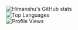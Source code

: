 ![Himanshu's GitHub stats](https://github-readme-stats.vercel.app/api?username=the-himanshu&show_icons=true&theme=radical) <br />
![Top Languages](https://github-readme-stats.vercel.app/api/top-langs/?username=the-himanshu) <br />
![Profile Views](https://komarev.com/ghpvc/?username=the-himanshu)
